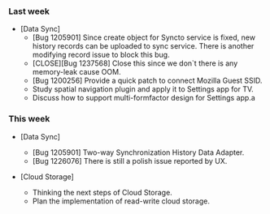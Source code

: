 ### Last week

* [Data Sync]
  - [Bug 1205901] Since create object for Syncto service is fixed, new history records can be uploaded to sync service. There is another modifying record issue to block this bug.
  - [CLOSE][Bug 1237568] Close this since we don`t there is any memory-leak cause OOM.
  - [Bug 1200256] Provide a quick patch to connect Mozilla Guest SSID.
  - Study spatial navigation plugin and apply it to Settings app for TV.
  - Discuss how to support multi-formfactor design for Settings app.a

### This week
* [Data Sync]
  - [Bug 1205901] Two-way Synchronization History Data Adapter.
  - [Bug 1226076] There is still a polish issue reported by UX.

* [Cloud Storage]
  - Thinking the next steps of Cloud Storage.
  - Plan the implementation of read-write cloud storage.

